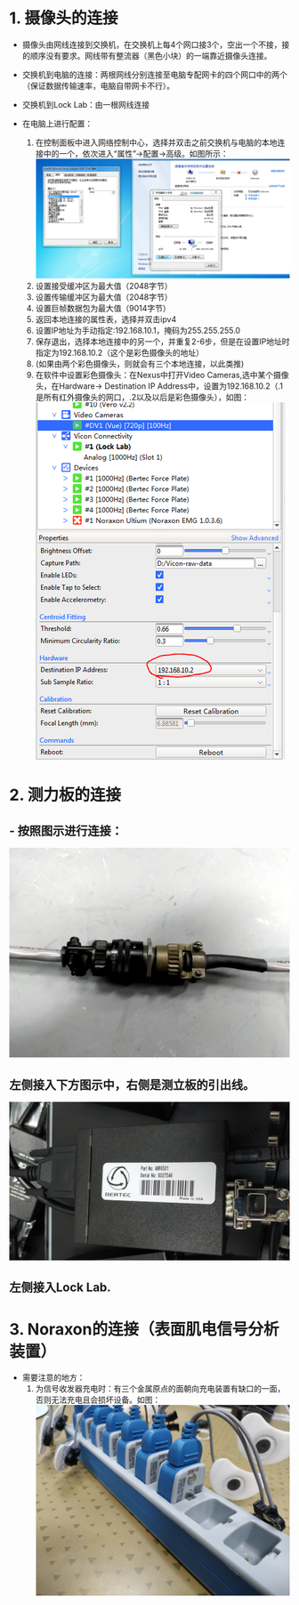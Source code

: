 # 1. 摄像头的连接
-  摄像头由网线连接到交换机，在交换机上每4个网口接3个，空出一个不接，接的顺序没有要求。网线带有整流器（黑色小块）的一端靠近摄像头连接。
- 交换机到电脑的连接：两根网线分别连接至电脑专配网卡的四个网口中的两个（保证数据传输速率，电脑自带网卡不行）。
- 交换机到Lock Lab：由一根网线连接
- 在电脑上进行配置：
    
    1. 在控制面板中进入网络控制中心，选择并双击之前交换机与电脑的本地连接中的一个，依次进入“属性”->配置->高级。如图所示：![img1](network_configure.PNG)
    2. 设置接受缓冲区为最大值（2048字节）
    3. 设置传输缓冲区为最大值（2048字节）
    4. 设置巨帧数据包为最大值（9014字节）
    5. 返回本地连接的属性表，选择并双击ipv4
    6. 设置IP地址为手动指定:192.168.10.1，掩码为255.255.255.0
    7. 保存退出，选择本地连接中的另一个，并重复2-6步，但是在设置IP地址时指定为192.168.10.2（这个是彩色摄像头的地址）
    8. (如果由两个彩色摄像头，则就会有三个本地连接，以此类推)
    9. 在软件中设置彩色摄像头：在Nexus中打开Video Cameras,选中某个摄像头，在Hardware-> Destination IP Address中，设置为192.168.10.2（.1 是所有红外摄像头的网口，.2以及以后是彩色摄像头），如图：
    ![img1](设置彩色摄像头.PNG)


# 2. 测力板的连接
## - 按照图示进行连接：
![img3](测立板的连接1.jpg)
## 左侧接入下方图示中，右侧是测立板的引出线。
![img4](测立板的连接2.jpg)
## 左侧接入Lock Lab.

# 3. Noraxon的连接（表面肌电信号分析装置）
- 需要注意的地方：
    1. 为信号收发器充电时：有三个金属原点的面朝向充电装置有缺口的一面，否则无法充电且会损坏设备。如图：
    ![img5](肌电信号收发器的充电.jpg)